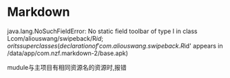 # Markdown

java.lang.NoSuchFieldError: No static field toolbar of type I in class Lcom/aliouswang/swipeback/R$id; or its superclasses (declaration of 'com.aliouswang.swipeback.R$id' appears in /data/app/com.nzf.markdown-2/base.apk)


mudule与主项目有相同资源名的资源时,报错
